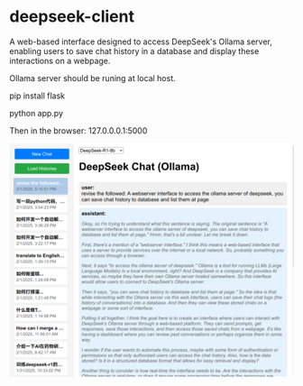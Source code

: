 # deepseek-client
A web-based interface designed to access DeepSeek's Ollama server, enabling users to save chat history in a database and display these interactions on a webpage.

Ollama server should be runing at local host.

pip install flask

python app.py

Then in the browser:
127.0.0.0.1:5000

<img src="./Screenshot%20from%202025-02-01%2017-20-16.png" alt="Interface">

